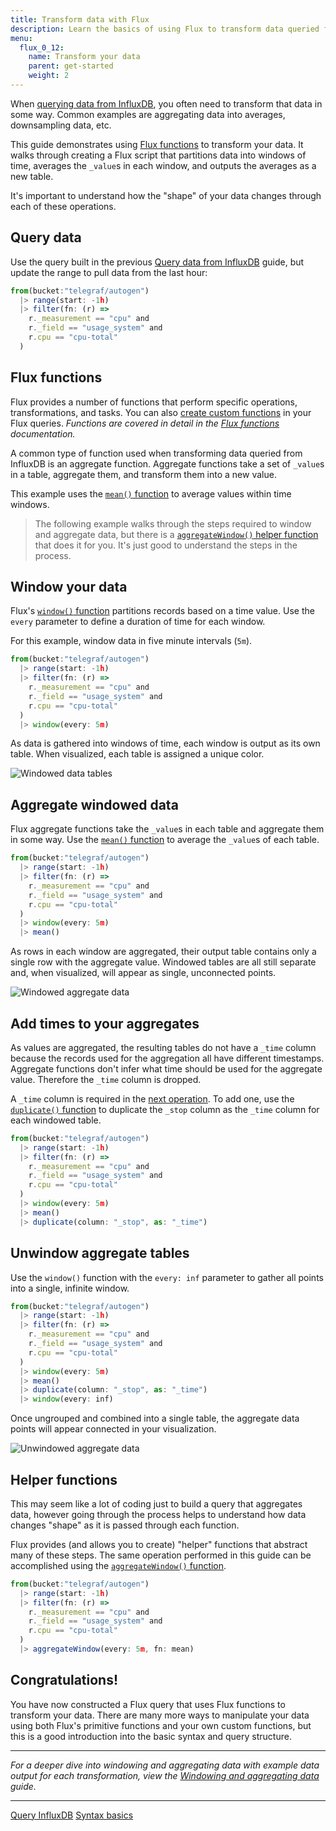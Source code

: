 ```yaml
---
title: Transform data with Flux
description: Learn the basics of using Flux to transform data queried from InfluxDB.
menu:
  flux_0_12:
    name: Transform your data
    parent: get-started
    weight: 2
---
```


When [querying data from InfluxDB](/flux/v0.12/introduction/getting-started/query-influxdb),
you often need to transform that data in some way.
Common examples are aggregating data into averages, downsampling data, etc.

This guide demonstrates using [Flux functions](/flux/v0.12/functions) to transform your data.
It walks through creating a Flux script that partitions data into windows of time,
averages the `_value`s in each window, and outputs the averages as a new table.

It's important to understand how the "shape" of your data changes through each of these operations.

## Query data
Use the query built in the previous [Query data from InfluxDB](/flux/v0.12/introduction/getting-started/query-influxdb)
guide, but update the range to pull data from the last hour:

```js
from(bucket:"telegraf/autogen")
  |> range(start: -1h)
  |> filter(fn: (r) =>
    r._measurement == "cpu" and
    r._field == "usage_system" and
    r.cpu == "cpu-total"
  )
```

## Flux functions
Flux provides a number of functions that perform specific operations, transformations, and tasks.
You can also [create custom functions](/flux/v0.12/functions/custom-functions) in your Flux queries.
_Functions are covered in detail in the [Flux functions](/flux/v0.12/functions) documentation._

A common type of function used when transforming data queried from InfluxDB is an aggregate function.
Aggregate functions take a set of `_value`s in a table, aggregate them, and transform
them into a new value.

This example uses the [`mean()` function](/flux/v0.12/functions/transformations/aggregates/mean)
to average values within time windows.

> The following example walks through the steps required to window and aggregate data,
> but there is a [`aggregateWindow()` helper function](#helper-functions) that does it for you.
> It's just good to understand the steps in the process.

## Window your data
Flux's [`window()` function](/flux/v0.12/functions/transformations/window) partitions records based on a time value.
Use the `every` parameter to define a duration of time for each window.

For this example, window data in five minute intervals (`5m`).

```js
from(bucket:"telegraf/autogen")
  |> range(start: -1h)
  |> filter(fn: (r) =>
    r._measurement == "cpu" and
    r._field == "usage_system" and
    r.cpu == "cpu-total"
  )
  |> window(every: 5m)
```

As data is gathered into windows of time, each window is output as its own table.
When visualized, each table is assigned a unique color.

![Windowed data tables](/img/flux/flux-windowed-data.png)

## Aggregate windowed data
Flux aggregate functions take the `_value`s in each table and aggregate them in some way.
Use the [`mean()` function](/flux/v0.12/functions/transformations/aggregates/mean) to average the `_value`s of each table.

```js
from(bucket:"telegraf/autogen")
  |> range(start: -1h)
  |> filter(fn: (r) =>
    r._measurement == "cpu" and
    r._field == "usage_system" and
    r.cpu == "cpu-total"
  )
  |> window(every: 5m)
  |> mean()
```

As rows in each window are aggregated, their output table contains only a single row with the aggregate value.
Windowed tables are all still separate and, when visualized, will appear as single, unconnected points.

![Windowed aggregate data](/img/flux/flux-windowed-aggregates.png)

## Add times to your aggregates
As values are aggregated, the resulting tables do not have a `_time` column because
the records used for the aggregation all have different timestamps.
Aggregate functions don't infer what time should be used for the aggregate value.
Therefore the `_time` column is dropped.

A `_time` column is required in the [next operation](#unwindow-aggregate-tables).
To add one, use the [`duplicate()` function](/flux/v0.12/functions/transformations/duplicate)
to duplicate the `_stop` column as the `_time` column for each windowed table.

```js
from(bucket:"telegraf/autogen")
  |> range(start: -1h)
  |> filter(fn: (r) =>
    r._measurement == "cpu" and
    r._field == "usage_system" and
    r.cpu == "cpu-total"
  )
  |> window(every: 5m)
  |> mean()
  |> duplicate(column: "_stop", as: "_time")
```

## Unwindow aggregate tables

Use the `window()` function with the `every: inf` parameter to gather all points
into a single, infinite window.

```js
from(bucket:"telegraf/autogen")
  |> range(start: -1h)
  |> filter(fn: (r) =>
    r._measurement == "cpu" and
    r._field == "usage_system" and
    r.cpu == "cpu-total"
  )
  |> window(every: 5m)
  |> mean()
  |> duplicate(column: "_stop", as: "_time")
  |> window(every: inf)
```

Once ungrouped and combined into a single table, the aggregate data points will appear connected in your visualization.

![Unwindowed aggregate data](/img/flux/flux-windowed-aggregates-ungrouped.png)

## Helper functions
This may seem like a lot of coding just to build a query that aggregates data, however going through the
process helps to understand how data changes "shape" as it is passed through each function.

Flux provides (and allows you to create) "helper" functions that abstract many of these steps.
The same operation performed in this guide can be accomplished using the
[`aggregateWindow()` function](/flux/v0.12/functions/transformations/aggregates/aggregatewindow).

```js
from(bucket:"telegraf/autogen")
  |> range(start: -1h)
  |> filter(fn: (r) =>
    r._measurement == "cpu" and
    r._field == "usage_system" and
    r.cpu == "cpu-total"
  )
  |> aggregateWindow(every: 5m, fn: mean)
```

## Congratulations!
You have now constructed a Flux query that uses Flux functions to transform your data.
There are many more ways to manipulate your data using both Flux's primitive functions
and your own custom functions, but this is a good introduction into the basic syntax and query structure.

---

_For a deeper dive into windowing and aggregating data with example data output for each transformation,
view the [Windowing and aggregating data](/flux/v0.12/guides/windowing-aggregating) guide._

---

<div class="page-nav-btns">
  <a class="btn prev" href="/flux/v0.12/introduction/getting-started/query-influxdb/">Query InfluxDB</a>
  <a class="btn next" href="/flux/v0.12/introduction/getting-started/syntax-basics/">Syntax basics</a>
</div>
